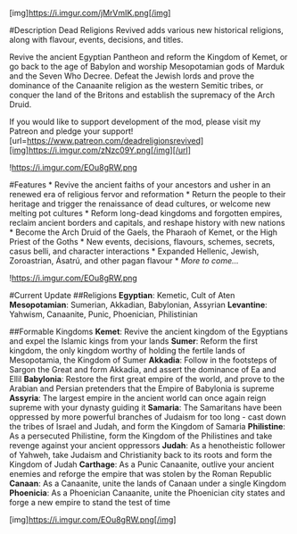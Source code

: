 [img]https://i.imgur.com/jMrVmIK.png[/img]

#Description
Dead Religions Revived adds various new historical religions, along with flavour, events, decisions, and titles.

Revive the ancient Egyptian Pantheon and reform the Kingdom of Kemet, or go back to the age of Babylon and worship Mesopotamian gods of Marduk and the Seven Who Decree. Defeat the Jewish lords and prove the dominance of the Canaanite religion as the western Semitic tribes, or conquer the land of the Britons and establish the supremacy of the Arch Druid.

If you would like to support development of the mod, please visit my Patreon and pledge your support!
[url=https://www.patreon.com/deadreligionsrevived][img]https://i.imgur.com/zNzc09Y.png[/img][/url]

!https://i.imgur.com/EOu8gRW.png

#Features
	* Revive the ancient faiths of your ancestors and usher in an renewed era of religious fervor and reformation
	* Return the people to their heritage and trigger the renaissance of dead cultures, or welcome new melting pot cultures
	* Reform long-dead kingdoms and forgotten empires, reclaim ancient borders and capitals, and reshape history with new nations
	* Become the Arch Druid of the Gaels, the Pharaoh of Kemet, or the High Priest of the Goths
	* New events, decisions, flavours, schemes, secrets, casus belli, and character interactions
	* Expanded Hellenic, Jewish, Zoroastrian, Ásatrú, and other pagan flavour
	* *More to come...*

!https://i.imgur.com/EOu8gRW.png

#Current Update
##Religions
	**Egyptian**: Kemetic, Cult of Aten
	**Mesopotamian**: Sumerian, Akkadian, Babylonian, Assyrian
	**Levantine**: Yahwism, Canaanite, Punic, Phoenician, Philistinian

##Formable Kingdoms
	**Kemet**: Revive the ancient kingdom of the Egyptians and expel the Islamic kings from your lands
	**Sumer**: Reform the first kingdom, the only kingdom worthy of holding the fertile lands of Mesopotamia, the Kingdom of Sumer
	**Akkadia**: Follow in the footsteps of Sargon the Great and form Akkadia, and assert the dominance of Ea and Ellil
	**Babylonia**: Restore the first great empire of the world, and prove to the Arabian and Persian pretenders that the Empire of Babylonia is supreme
	**Assyria**: The largest empire in the ancient world can once again reign supreme with your dynasty guiding it
	**Samaria**: The Samaritans have been oppressed by more powerful branches of Judaism for too long - cast down the tribes of Israel and Judah, and form the Kingdom of Samaria
	**Philistine**: As a persecuted Philistine, form the Kingdom of the Philistines and take revenge against your ancient oppressors
	**Judah**: As a henotheistic follower of Yahweh, take Judaism and Christianity back to its roots and form the Kingdom of Judah
	**Carthage**: As a Punic Canaanite, outlive your ancient enemies and reforge the empire that was stolen by the Roman Republic
	**Canaan**: As a Canaanite, unite the lands of Canaan under a single Kingdom
	**Phoenicia**: As a Phoenician Canaanite, unite the Phoenician city states and forge a new empire to stand the test of time

[img]https://i.imgur.com/EOu8gRW.png[/img]
